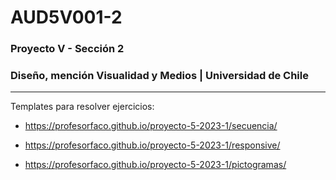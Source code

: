 # AUD5V001-2

### Proyecto V - Sección 2 
### Diseño, mención Visualidad y Medios | Universidad de Chile

- - - - - - - - - - - 

Templates para resolver ejercicios:

- https://profesorfaco.github.io/proyecto-5-2023-1/secuencia/

- https://profesorfaco.github.io/proyecto-5-2023-1/responsive/

- https://profesorfaco.github.io/proyecto-5-2023-1/pictogramas/
